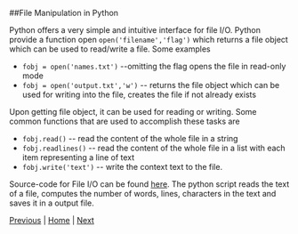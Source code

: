 ##File Manipulation in Python

Python offers a very simple and intuitive interface for file I/O. Python provide a function open `open('filename','flag')` which returns a file object which can be used to read/write a file. Some examples

* `fobj = open('names.txt')` --omitting the flag opens the file in read-only mode
* `fobj = open('output.txt','w')` -- returns the file object which can be used for writing into the file, creates the file if not already exists

Upon getting file object, it can be used for reading or writing. Some common functions that are used to accomplish these tasks are

* `fobj.read()` -- read the content of the whole file in a string
* `fobj.readlines()` -- read the content of the whole file in a list with each item representing a line of text
* `fobj.write('text')` -- write the context text to the file.

Source-code for File I/O can be found [here](https://github.com/joed7/fose_python/blob/master/wordcount.py). The python script reads the text of a file, computes the number of words, lines, characters in the text and saves it in a output file.

[Previous](https://github.com/joed7/fose_python/blob/master/modules.md)  |  [Home](https://github.com/joed7/Python)  |  [Next](https://github.com/joed7/fose_python/blob/master/databases.md)
